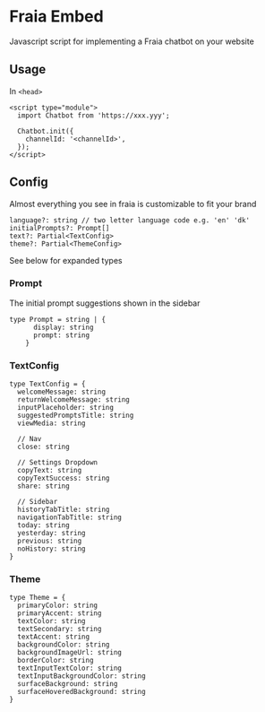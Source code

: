 # Fraia Embed

Javascript script for implementing a Fraia chatbot on your website

## Usage

In `<head>`

```
<script type="module">
  import Chatbot from 'https://xxx.yyy';

  Chatbot.init({
    channelId: '<channelId>',
  });
</script>
```

## Config

Almost everything you see in fraia is customizable to fit your brand

```
language?: string // two letter language code e.g. 'en' 'dk'
initialPrompts?: Prompt[]
text?: Partial<TextConfig>
theme?: Partial<ThemeConfig>
```

See below for expanded types

### Prompt

The initial prompt suggestions shown in the sidebar

```
type Prompt = string | {
      display: string
      prompt: string
    }
```

### TextConfig

```
type TextConfig = {
  welcomeMessage: string
  returnWelcomeMessage: string
  inputPlaceholder: string
  suggestedPromptsTitle: string
  viewMedia: string

  // Nav
  close: string

  // Settings Dropdown
  copyText: string
  copyTextSuccess: string
  share: string

  // Sidebar
  historyTabTitle: string
  navigationTabTitle: string
  today: string
  yesterday: string
  previous: string
  noHistory: string
}
```

### Theme

```
type Theme = {
  primaryColor: string
  primaryAccent: string
  textColor: string
  textSecondary: string
  textAccent: string
  backgroundColor: string
  backgroundImageUrl: string
  borderColor: string
  textInputTextColor: string
  textInputBackgroundColor: string
  surfaceBackground: string
  surfaceHoveredBackground: string
}

```

